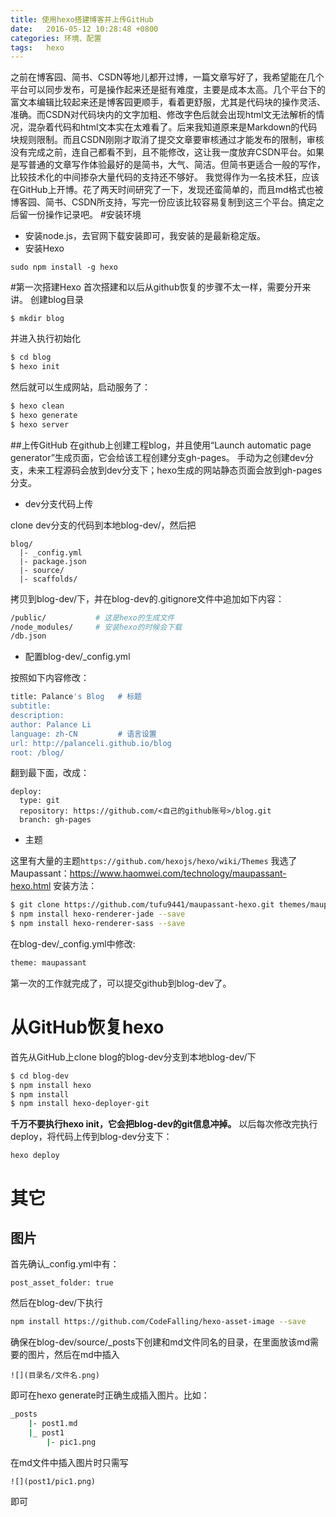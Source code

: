 ```yaml
---
title: 使用hexo搭建博客并上传GitHub
date:   2016-05-12 10:28:48 +0800
categories: 环境、配置
tags:   hexo
---
```

之前在博客园、简书、CSDN等地儿都开过博，一篇文章写好了，我希望能在几个平台可以同步发布，可是操作起来还是挺有难度，主要是成本太高。几个平台下的富文本编辑比较起来还是博客园更顺手，看着更舒服，尤其是代码块的操作灵活、准确。而CSDN对代码块内的文字加粗、修改字色后就会出现html文无法解析的情况，混杂着代码和html文本实在太难看了。后来我知道原来是Markdown的代码块规则限制。而且CSDN刚刚才取消了提交文章要审核通过才能发布的限制，审核没有完成之前，连自己都看不到，且不能修改，这让我一度放弃CSDN平台。如果是写普通的文章写作体验最好的是简书，大气、简洁。但简书更适合一般的写作，比较技术化的中间掺杂大量代码的支持还不够好。
我觉得作为一名技术狂，应该在GitHub上开博。花了两天时间研究了一下，发现还蛮简单的，而且md格式也被博客园、简书、CSDN所支持，写完一份应该比较容易复制到这三个平台。搞定之后留一份操作记录吧。
#安装环境
* 安装node.js，去官网下载安装即可，我安装的是最新稳定版。
* 安装Hexo

`sudo npm install -g hexo`

#第一次搭建Hexo
首次搭建和以后从github恢复的步骤不太一样，需要分开来讲。
创建blog目录

`$ mkdir blog`

并进入执行初始化
``` bash
$ cd blog
$ hexo init
```

然后就可以生成网站，启动服务了：
``` bash
$ hexo clean
$ hexo generate
$ hexo server
```
##上传GitHub
在github上创建工程blog，并且使用“Launch automatic page generator”生成页面，它会给该工程创建分支gh-pages。
手动为之创建dev分支，未来工程源码会放到dev分支下；hexo生成的网站静态页面会放到gh-pages分支。

* dev分支代码上传

clone dev分支的代码到本地blog-dev/，然后把
```
blog/
  |- _config.yml
  |- package.json
  |- source/
  |- scaffolds/
```
拷贝到blog-dev/下，并在blog-dev的.gitignore文件中追加如下内容：
``` bash
/public/           # 这是hexo的生成文件
/node_modules/     # 安装hexo的时候会下载
/db.json
```

* 配置blog-dev/_config.yml

按照如下内容修改：

``` bash
title: Palance's Blog   # 标题
subtitle:
description:
author: Palance Li
language: zh-CN         # 语言设置
url: http://palanceli.github.io/blog
root: /blog/
```
翻到最下面，改成：
```
deploy:
  type: git
  repository: https://github.com/<自己的github账号>/blog.git
  branch: gh-pages
```
* 主题

这里有大量的主题`https://github.com/hexojs/hexo/wiki/Themes`
我选了Maupassant：https://www.haomwei.com/technology/maupassant-hexo.html
安装方法：
``` bash
$ git clone https://github.com/tufu9441/maupassant-hexo.git themes/maupassant
$ npm install hexo-renderer-jade --save
$ npm install hexo-renderer-sass --save
```

在blog-dev/_config.yml中修改:
``` bash
theme: maupassant
```
第一次的工作就完成了，可以提交github到blog-dev了。

# 从GitHub恢复hexo

首先从GitHub上clone blog的blog-dev分支到本地blog-dev/下
``` bash
$ cd blog-dev
$ npm install hexo
$ npm install
$ npm install hexo-deployer-git
```
**千万不要执行hexo init，它会把blog-dev的git信息冲掉。**
以后每次修改完执行deploy，将代码上传到blog-dev分支下：

`hexo deploy`

# 其它
## 图片

首先确认_config.yml中有：
```
post_asset_folder: true
```
然后在blog-dev/下执行
``` bash
npm install https://github.com/CodeFalling/hexo-asset-image --save
```

确保在blog-dev/source/_posts下创建和md文件同名的目录，在里面放该md需要的图片，然后在md中插入
```
![](目录名/文件名.png)
```
即可在hexo generate时正确生成插入图片。比如：
``` bash
_posts
    |- post1.md
    |_ post1
        |- pic1.png
```
在md文件中插入图片时只需写
```
![](post1/pic1.png)
```
即可